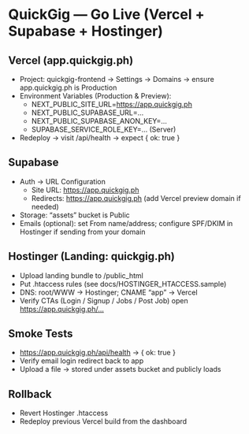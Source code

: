 # QuickGig — Go Live (Vercel + Supabase + Hostinger)

## Vercel (app.quickgig.ph)

- Project: quickgig-frontend → Settings → Domains → ensure app.quickgig.ph is Production
- Environment Variables (Production & Preview):
  - NEXT_PUBLIC_SITE_URL=https://app.quickgig.ph
  - NEXT_PUBLIC_SUPABASE_URL=…
  - NEXT_PUBLIC_SUPABASE_ANON_KEY=…
  - SUPABASE_SERVICE_ROLE_KEY=… (Server)
- Redeploy → visit /api/health → expect { ok: true }

## Supabase

- Auth → URL Configuration
  - Site URL: https://app.quickgig.ph
  - Redirects: https://app.quickgig.ph (add Vercel preview domain if needed)
- Storage: “assets” bucket is Public
- Emails (optional): set From name/address; configure SPF/DKIM in Hostinger if sending from your domain

## Hostinger (Landing: quickgig.ph)

- Upload landing bundle to /public_html
- Put .htaccess rules (see docs/HOSTINGER_HTACCESS.sample)
- DNS: root/WWW → Hostinger; CNAME “app” → Vercel
- Verify CTAs (Login / Signup / Jobs / Post Job) open https://app.quickgig.ph/…

## Smoke Tests

- https://app.quickgig.ph/api/health → { ok: true }
- Verify email login redirect back to app
- Upload a file → stored under assets bucket and publicly loads

## Rollback

- Revert Hostinger .htaccess
- Redeploy previous Vercel build from the dashboard
